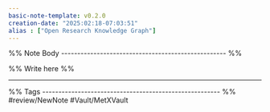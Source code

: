 ```yaml
---
basic-note-template: v0.2.0
creation-date: "2025:02:18-07:03:51"
alias : ["Open Research Knowledge Graph"]
---
```


%% Note Body --------------------------------------------------- %%

%% Write here %%




___

%% Tags ------------------------------------------------------- %%
#review/NewNote
#Vault/MetXVault 